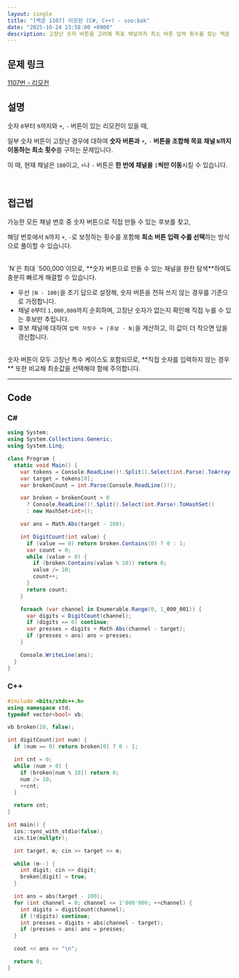 ```yaml
---
layout: single
title: "[백준 1107] 리모컨 (C#, C++) - soo:bak"
date: "2025-10-24 23:58:00 +0900"
description: 고장난 숫자 버튼을 고려해 목표 채널까지 최소 버튼 입력 횟수를 찾는 백준 1107번 리모컨 문제의 C# 및 C++ 풀이와 해설
---
```


## 문제 링크
[1107번 - 리모컨](https://www.acmicpc.net/problem/1107)

## 설명

숫자 `0`부터 `9`까지와 `+`, `-` 버튼이 있는 리모컨이 있을 때,<br>

일부 숫자 버튼이 고장난 경우에 대하여 **숫자 버튼과** `+`**,** `-` **버튼을 조합해 목표 채널 `N`까지 이동하는 최소 횟수**를 구하는 문제입니다.<br>

이 때, 현재 채널은 `100`이고, `+`나 `-` 버튼은 **한 번에 채널을** `1`**씩만 이동**시킬 수 있습니다.<br>

<br>

## 접근법

가능한 모든 채널 번호 중 숫자 버튼으로 직접 만들 수 있는 후보를 찾고,<br>

해당 번호에서 `N`까지 `+`, `-`로 보정하는 횟수를 포함해 **최소 버튼 입력 수를 선택**하는 방식으로 풀이할 수 있습니다.<br>

<br>
`N`은 최대 `500,000`이므로, **숫자 버튼으로 만들 수 있는 채널을 완전 탐색**하여도 충분히 빠르게 해결할 수 있습니다.

- 우선 `|N - 100|`을 초기 답으로 설정해, 숫자 버튼을 전혀 쓰지 않는 경우를 기준으로 가정합니다.
- 채널 `0`부터 `1,000,000`까지 순회하며, 고장난 숫자가 없는지 확인해 직접 누를 수 있는 후보만 추립니다.
- 후보 채널에 대하여 `입력 자릿수 + |후보 - N|`을 계산하고, 이 값이 더 작으면 답을 갱신합니다.

<br>
숫자 버튼이 모두 고장난 특수 케이스도 포함되므로, **직접 숫자를 입력하지 않는 경우** 또한 비교해 최솟값을 선택해야 함에 주의합니다.

<br>

---

## Code

### C#

```csharp
using System;
using System.Collections.Generic;
using System.Linq;

class Program {
  static void Main() {
    var tokens = Console.ReadLine()!.Split().Select(int.Parse).ToArray();
    var target = tokens[0];
    var brokenCount = int.Parse(Console.ReadLine()!);

    var broken = brokenCount > 0
      ? Console.ReadLine()!.Split().Select(int.Parse).ToHashSet()
      : new HashSet<int>();

    var ans = Math.Abs(target - 100);

    int DigitCount(int value) {
      if (value == 0) return broken.Contains(0) ? 0 : 1;
      var count = 0;
      while (value > 0) {
        if (broken.Contains(value % 10)) return 0;
        value /= 10;
        count++;
      }
      return count;
    }

    foreach (var channel in Enumerable.Range(0, 1_000_001)) {
      var digits = DigitCount(channel);
      if (digits == 0) continue;
      var presses = digits + Math.Abs(channel - target);
      if (presses < ans) ans = presses;
    }

    Console.WriteLine(ans);
  }
}
```

### C++

```cpp
#include <bits/stdc++.h>
using namespace std;
typedef vector<bool> vb;

vb broken(10, false);

int digitCount(int num) {
  if (num == 0) return broken[0] ? 0 : 1;

  int cnt = 0;
  while (num > 0) {
    if (broken[num % 10]) return 0;
    num /= 10;
    ++cnt;
  }

  return cnt;
}

int main() {
  ios::sync_with_stdio(false);
  cin.tie(nullptr);

  int target, m; cin >> target >> m;

  while (m--) {
    int digit; cin >> digit;
    broken[digit] = true;
  }

  int ans = abs(target - 100);
  for (int channel = 0; channel <= 1'000'000; ++channel) {
    int digits = digitCount(channel);
    if (!digits) continue;
    int presses = digits + abs(channel - target);
    if (presses < ans) ans = presses;
  }

  cout << ans << "\n";

  return 0;
}
```
